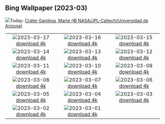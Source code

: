 ## Bing Wallpaper (2023-03)
![](https://www.bing.com/th?id=OHR.MarsTars_ES-ES3749515413_UHD.jpg&w=1000)Today: [Cráter Gamboa, Marte (© NASA/JPL-Caltech/Universidad de Arizona)](https://www.bing.com/th?id=OHR.MarsTars_ES-ES3749515413_UHD.jpg)

|      |      |      |
| :----: | :----: | :----: |
|![](https://www.bing.com/th?id=OHR.BallyvooneyCove_ES-ES3563566155_UHD.jpg&pid=hp&w=384&h=216&rs=1&c=4)2023-03-17 [download 4k](https://www.bing.com/th?id=OHR.BallyvooneyCove_ES-ES3563566155_UHD.jpg)|![](https://www.bing.com/th?id=OHR.ChengduPanda_ES-ES3430991641_UHD.jpg&pid=hp&w=384&h=216&rs=1&c=4)2023-03-16 [download 4k](https://www.bing.com/th?id=OHR.ChengduPanda_ES-ES3430991641_UHD.jpg)|![](https://www.bing.com/th?id=OHR.AgueroSpain_ES-ES3248907310_UHD.jpg&pid=hp&w=384&h=216&rs=1&c=4)2023-03-15 [download 4k](https://www.bing.com/th?id=OHR.AgueroSpain_ES-ES3248907310_UHD.jpg)|
|![](https://www.bing.com/th?id=OHR.Falleras_ES-ES7940663073_UHD.jpg&pid=hp&w=384&h=216&rs=1&c=4)2023-03-14 [download 4k](https://www.bing.com/th?id=OHR.Falleras_ES-ES7940663073_UHD.jpg)|![](https://www.bing.com/th?id=OHR.LionessesNap_ES-ES3129845642_UHD.jpg&pid=hp&w=384&h=216&rs=1&c=4)2023-03-13 [download 4k](https://www.bing.com/th?id=OHR.LionessesNap_ES-ES3129845642_UHD.jpg)|![](https://www.bing.com/th?id=OHR.TheaterRomania_ES-ES4472882122_UHD.jpg&pid=hp&w=384&h=216&rs=1&c=4)2023-03-12 [download 4k](https://www.bing.com/th?id=OHR.TheaterRomania_ES-ES4472882122_UHD.jpg)|
|![](https://www.bing.com/th?id=OHR.LongWharf_ES-ES2726959477_UHD.jpg&pid=hp&w=384&h=216&rs=1&c=4)2023-03-11 [download 4k](https://www.bing.com/th?id=OHR.LongWharf_ES-ES2726959477_UHD.jpg)|![](https://www.bing.com/th?id=OHR.EdaleValley_ES-ES1778719153_UHD.jpg&pid=hp&w=384&h=216&rs=1&c=4)2023-03-10 [download 4k](https://www.bing.com/th?id=OHR.EdaleValley_ES-ES1778719153_UHD.jpg)|![](https://www.bing.com/th?id=OHR.WaimeaRainbow_ES-ES0498517279_UHD.jpg&pid=hp&w=384&h=216&rs=1&c=4)2023-03-09 [download 4k](https://www.bing.com/th?id=OHR.WaimeaRainbow_ES-ES0498517279_UHD.jpg)|
|![](https://www.bing.com/th?id=OHR.IntlWomensDayChange_ES-ES6263230800_UHD.jpg&pid=hp&w=384&h=216&rs=1&c=4)2023-03-08 [download 4k](https://www.bing.com/th?id=OHR.IntlWomensDayChange_ES-ES6263230800_UHD.jpg)|![](https://www.bing.com/th?id=OHR.YuanyangChina_ES-ES8960408415_UHD.jpg&pid=hp&w=384&h=216&rs=1&c=4)2023-03-07 [download 4k](https://www.bing.com/th?id=OHR.YuanyangChina_ES-ES8960408415_UHD.jpg)|![](https://www.bing.com/th?id=OHR.IcelandHorses_ES-ES2728357327_UHD.jpg&pid=hp&w=384&h=216&rs=1&c=4)2023-03-06 [download 4k](https://www.bing.com/th?id=OHR.IcelandHorses_ES-ES2728357327_UHD.jpg)|
|![](https://www.bing.com/th?id=OHR.BarnOwlWinter_ES-ES3920971236_UHD.jpg&pid=hp&w=384&h=216&rs=1&c=4)2023-03-05 [download 4k](https://www.bing.com/th?id=OHR.BarnOwlWinter_ES-ES3920971236_UHD.jpg)|![](https://www.bing.com/th?id=OHR.PicoVolcano_ES-ES8571044170_UHD.jpg&pid=hp&w=384&h=216&rs=1&c=4)2023-03-04 [download 4k](https://www.bing.com/th?id=OHR.PicoVolcano_ES-ES8571044170_UHD.jpg)|![](https://www.bing.com/th?id=OHR.OrcaNorway_ES-ES2314103506_UHD.jpg&pid=hp&w=384&h=216&rs=1&c=4)2023-03-03 [download 4k](https://www.bing.com/th?id=OHR.OrcaNorway_ES-ES2314103506_UHD.jpg)|
|![](https://www.bing.com/th?id=OHR.NegratinSpain_ES-ES8240782887_UHD.jpg&pid=hp&w=384&h=216&rs=1&c=4)2023-03-02 [download 4k](https://www.bing.com/th?id=OHR.NegratinSpain_ES-ES8240782887_UHD.jpg)|![](https://www.bing.com/th?id=OHR.BalearicIslands_ES-ES0270743799_UHD.jpg&pid=hp&w=384&h=216&rs=1&c=4)2023-03-01 [download 4k](https://www.bing.com/th?id=OHR.BalearicIslands_ES-ES0270743799_UHD.jpg)|